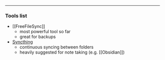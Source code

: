 
---
### Tools list

- [[FreeFileSync]]
	- most powerful tool so far
	- great for backups
- [Syncthing](https://syncthing.net/)
	- continuous syncing between folders
	- heavily suggested for note taking (e.g. [[Obsidian]])